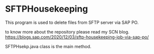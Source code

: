 # SFTPHousekeeping

This program is used to delete files from SFTP server via SAP PO.

to know more about the repository please read my SCN blog.
https://blogs.sap.com/2020/12/03/sftp-housekeeping-job-via-sap-po/

SFTPHsekp.java class is the main method.


